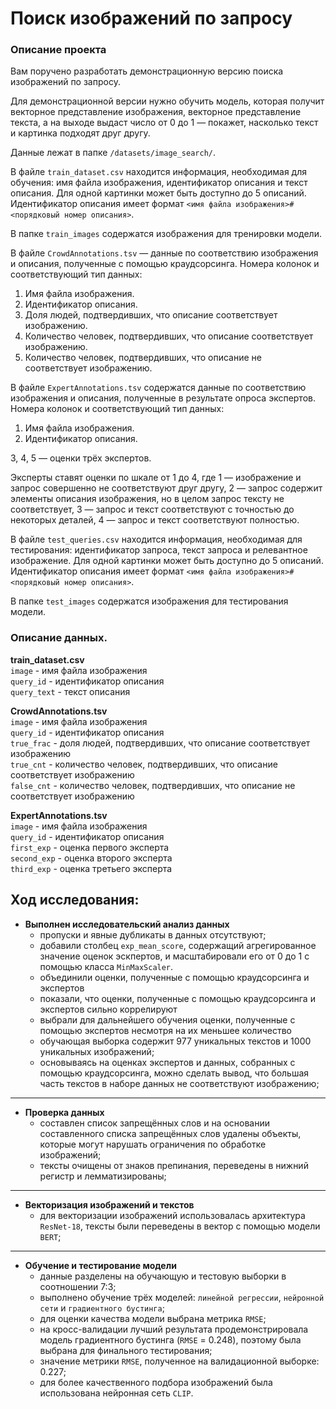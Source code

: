 # Поиск изображений по запросу  

### Описание проекта  
Вам поручено разработать демонстрационную версию поиска изображений по запросу.

Для демонстрационной версии нужно обучить модель, которая получит векторное представление изображения, векторное представление текста, а на выходе выдаст число от 0 до 1 — покажет, насколько текст и картинка подходят друг другу.

Данные лежат в папке `/datasets/image_search/`.  

В файле `train_dataset.csv` находится информация, необходимая для обучения: имя файла изображения, идентификатор описания и текст описания. Для одной картинки может быть доступно до 5 описаний. Идентификатор описания имеет формат `<имя файла изображения>#<порядковый номер описания>`.

В папке `train_images` содержатся изображения для тренировки модели.

В файле `CrowdAnnotations.tsv` — данные по соответствию изображения и описания, полученные с помощью краудсорсинга. Номера колонок и соответствующий тип данных:

1. Имя файла изображения.
2. Идентификатор описания.
3. Доля людей, подтвердивших, что описание соответствует изображению.
4. Количество человек, подтвердивших, что описание соответствует изображению.
5. Количество человек, подтвердивших, что описание не соответствует изображению.

В файле `ExpertAnnotations.tsv` содержатся данные по соответствию изображения и описания, полученные в результате опроса экспертов. Номера колонок и соответствующий тип данных:

1. Имя файла изображения.
2. Идентификатор описания.

3, 4, 5 — оценки трёх экспертов.

Эксперты ставят оценки по шкале от 1 до 4, где 1 — изображение и запрос совершенно не соответствуют друг другу, 2 — запрос содержит элементы описания изображения, но в целом запрос тексту не соответствует, 3 — запрос и текст соответствуют с точностью до некоторых деталей, 4 — запрос и текст соответствуют полностью.

В файле `test_queries.csv` находится информация, необходимая для тестирования: идентификатор запроса, текст запроса и релевантное изображение. Для одной картинки может быть доступно до 5 описаний. Идентификатор описания имеет формат `<имя файла изображения>#<порядковый номер описания>`.

В папке `test_images` содержатся изображения для тестирования модели.  

### Описание данных.  

**train_dataset.csv**  
`image` - имя файла изображения  
`query_id` - идентификатор описания  
`query_text` - текст описания  

**CrowdAnnotations.tsv**  
`image` - имя файла изображения    
`query_id` - идентификатор описания  
`true_frac` - доля людей, подтвердивших, что описание соответствует изображению  
`true_cnt` - количество человек, подтвердивших, что описание соответствует изображению  
`false_cnt` - количество человек, подтвердивших, что описание не соответствует изображению

**ExpertAnnotations.tsv**  
`image` - имя файла изображения  
`query_id` - идентификатор описания  
`first_exp` - оценка первого эксперта  
`second_exp` - оценка второго эксперта  
`third_exp` - оценка третьего эксперта  

**Ход исследования**:  
---
-  **Выполнен исследовательский анализ данных**
    - пропуски и явные дубликаты в данных отсутствуют;
    - добавили столбец `exp_mean_score`, содержащий агрегированное значение оценок эскпертов, и масштабировали его от 0 до 1 с помощью класса `MinMaxScaler`. 
    - объединили оценки, полученные с помощью краудсорсинга и экспертов
    - показали, что оценки, полученные с помощью краудсорсинга и экспертов сильно коррелируют
    - выбрали для дальнейшего обучения оценки, полученные с помощью экспертов несмотря на их меньшее количество
    - обучающая выборка содержит 977 уникальных текстов и 1000 уникальных изображений;  
    - основываясь на оценках экспертов и данных, собранных с помощью краудсорсинга, можно сделать вывод, что большая часть текстов в наборе данных не соответствуют изображению;  
---
- **Проверка данных**
    - составлен список запрещённых слов и на основании составленного списка запрещённых слов удалены объекты, которые могут нарушать ограничения по обработке изображений;  
    - тексты очищены от знаков препинания, переведены в нижний регистр и лемматизированы;  
---
- **Векторизация изображений и текстов**
    - для векторизации изображений использовалась архитектура `ResNet-18`, тексты были переведены в вектор с помощью модели `BERT`;  
---
- **Обучение и тестирование модели**
    - данные разделены на обучающую и тестовую выборки в соотношении 7:3;
    - выполнено обучение трёх моделей: `линейной регрессии`, `нейронной сети` и `градиентного бустинга`;
    - для оценки качества модели выбрана метрика `RMSE`;
    - на кросс-валидации лучший результата продемонстрировала модель градиентного бустинга (`RMSE` = 0.248), поэтому была выбрана для финального тестирования; 
    - значение метрики `RMSE`, полученное на валидационной выборке: 0.227;  
    - для более качественного подбора изображений была использована нейронная сеть `CLIP`.
